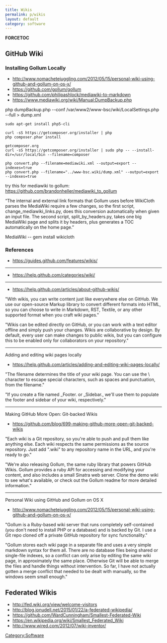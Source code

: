 ```yaml
---
title: Wikis
permalink: p/wikis
layout: default
category: software
---
```


__FORCETOC__

GitHub Wiki
-----------

### Installing Gollum Locally

-   <http://www.nomachetejuggling.com/2012/05/15/personal-wiki-using-github-and-gollum-on-os-x/>
-   <https://github.com/gollum/gollum>
-   <https://github.com/philipashlock/mediawiki-to-markdown>
-   <https://www.mediawiki.org/wiki/Manual:DumpBackup.php>

php dumpBackup.php --conf /var/www2/www-bsc/wiki/LocalSettings.php --full &gt; dump.xml

    sudo apt-get install php5-cli

    curl -sS https://getcomposer.org/installer | php
    php composer.phar install

    getcomposer.org
    curl -sS https://getcomposer.org/installer | sudo php -- --install-dir=/usr/local/bin --filename=composer

    php convert.php --filename=mediawiki.xml --output=export --indexes=true
    php convert.php --filename="../www-bsc.wiki/dump.xml" --output=export --indexes=true

try this for mediawiki to gollum: <https://github.com/brandonheller/mediawiki_to_gollum>

“The internal and external link formats that Gollum uses before WikiCloth parses the MediaWiki require a few changes, so the first script, change_mediawiki_links.py, does this conversion automatically when given an input file. The second script, split_by_headers.py, takes one big MediaWiki page and splits it by headers, plus generates a TOC automatically on the home page.”

MediaWiki -- gem install wikicloth

### References

-   <https://guides.github.com/features/wikis/>

------------------------------------------------------------------------

-   <https://help.github.com/categories/wiki/>

------------------------------------------------------------------------

-   <https://help.github.com/articles/about-github-wikis/>

"With wikis, you can write content just like everywhere else on GitHub. We use our open-source Markup library to convert different formats into HTML, so you can choose to write in Markdown, RST, Textile, or any other supported format when you craft wiki pages."

"Wikis can be edited directly on GitHub, or you can work with a text editor offline and simply push your changes. Wikis are collaborative by design. By default, every user can make changes to public wikis, but you can configure this to be enabled only for collaborators on your repository."

------------------------------------------------------------------------

Adding and editing wiki pages locally

-   <https://help.github.com/articles/adding-and-editing-wiki-pages-locally/>

"The filename determines the title of your wiki page. You can use the \\ character to escape special characters, such as spaces and punctuation, from the filename."

"If you create a file named _Footer. or _Sidebar., we'll use them to populate the footer and sidebar of your wiki, respectively."

------------------------------------------------------------------------

Making GitHub More Open: Git-backed Wikis

-   <https://github.com/blog/699-making-github-more-open-git-backed-wikis>

"Each wiki is a Git repository, so you're able to push and pull them like anything else. Each wiki respects the same permissions as the source repository. Just add ".wiki" to any repository name in the URL, and you're ready to go."

"We're also releasing Gollum, the same ruby library that powers GitHub Wikis. Gollum provides a ruby API for accessing and modifying your content, and also includes a small Sinatra web server. Clone the demo wiki to see what's available, or check out the Gollum readme for more detailed information."

------------------------------------------------------------------------

Personal Wiki using GitHub and Gollum on OS X

-   <http://www.nomachetejuggling.com/2012/05/15/personal-wiki-using-github-and-gollum-on-os-x/>

"Gollum is a Ruby-based wiki server that runs completely self-contained (you don't need to install PHP or a database) and is backed by Git. I use a Git repo cloned off a private GitHub repository for sync functionality."

"Gollum stores each wiki page in a separate file and uses a very simple markdown syntax for them all. There are no database files being shared or single-file indexes, so a conflict can only arise by editing the same wiki page, in approximately the same place. Otherwise Git will be able to merge the files and handle things without intervention. So far, I have not actually gotten a merge conflict that needed to be dealt with manually, so the windows seem small enough."

Federated Wikis
---------------

-   <http://fed.wiki.org/view/welcome-visitors>
-   <http://blog.jonudell.net/2015/01/22/a-federated-wikipedia/>
-   <https://github.com/WardCunningham/Smallest-Federated-Wiki>
-   <https://en.wikipedia.org/wiki/Smallest_Federated_Wiki>
-   <http://www.wired.com/2012/07/wiki-inventor/>

[Category:Software](/Category:Software "wikilink")
